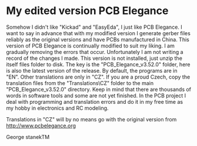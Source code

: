 # My edited version PCB Elegance
Somehow I didn't like "Kickad" and "EasyEda", I just like PCB Elegance.
I want to say in advance that with my modified version I generate gerber files reliably as the original versions and have PCBs manufactured in China.
This version of PCB Elegance is continually modified to suit my liking. I am gradually removing the errors that occur.
Unfortunately I am not writing a record of the changes I made.
This version is not installed, just unzip the itself files folder to disk. The key is the "PCB_Elegance_v3.52.0" folder,
here is also the latest version of the release.
By default, the programs are in "EN". Other translations are only in "CZ".  If you are a proud Czech,
copy the translation files from the "Translations\CZ" folder to the main "PCB_Elegance_v3.52.0" directory.
Keep in mind that there are thousands of words in software tools and some are not yet finished.
In the PCB project I deal with programming and translation errors and do it in my free time as my hobby in electronics and RC modeling.

Translations in "CZ" will by no means go with the original version from http://www.pcbelegance.org

George stanekTM
